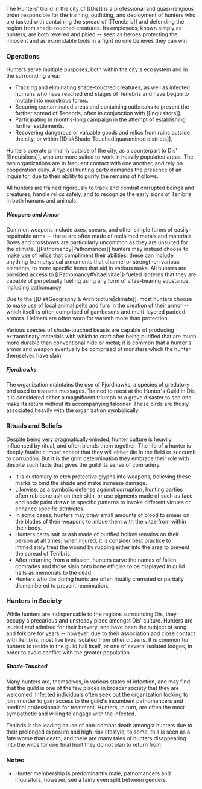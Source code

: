 The Hunters' Guild in the city of [[Dis]] is a professional and quasi-religious order responsible for the training, outfitting, and deployment of hunters who are tasked with containing the spread of [[Tenebris]] and defending the region from shade-touched creatures. Its employees, known simply as hunters, are both revered and pitied -- seen as heroes protecting the innocent and as expendable tools in a fight no one believes they can win.

### Operations
Hunters serve multiple purposes, both within the city's ecosystem and in the surrounding area:
- Tracking and eliminating shade-touched creatures, as well as infected humans who have reached end stages of Tenebris and have begun to mutate into monstrous forms.
- Securing contaminated areas and containing outbreaks to prevent the further spread of Tenebris, often in conjunction with [[Inquisitors]].
- Participating in months-long campaign in the attempt of establishing further settlements.
- Recovering dangerous or valuable goods and relics from ruins outside the city, or within [[Dis#Shade-Touched|quarantined districts]].

Hunters operate primarily outside of the city, as a counterpart to Dis' [[Inquisitors]], who are more suited to work in heavily populated areas. The two organizations are in frequent contact with one another, and rely on cooperation daily. A typical hunting party demands the presence of an Inquisitor, due to their ability to purify the remains of hollows.

All hunters are trained rigorously to track and combat corrupted beings and creatures, handle relics safely, and to recognize the early signs of Tenibris in both humans and animals.

##### Weapons and Armor
Common weapons include axes, spears, and other simple forms of easily-repairable arms -- these are often made of reclaimed metals and materials. Bows and crossbows are particularly uncommon as they are unsuited for the climate. [[Pathomancy|Pathomancer]] hunters may instead choose to make use of relics that compliment their abilities; these can include anything from physical armaments that channel or strengthen various elements, to more specific items that aid in various tasks. All hunters are provided access to [[Pathomancy#Vitae|vitae]]-fueled lanterns that they are capable of perpetually fueling using any form of vitae-bearing substance, including pathomancy.

Due to the [[Dis#Geography & Architecture|climate]], most hunters choose to make use of local animal pelts and furs in the creation of their armor -- which itself is often comprised of gambesons and multi-layered padded armors. Helmets are often worn for warmth more than protection.

Various species of shade-touched beasts are capable of producing extraordinary materials with which to craft after being purified that are much more durable than conventional hide or metal; it is common that a hunter's armor and weapon eventually be comprised of monsters which the hunter themselves have slain. 

##### Fjordhawks
The organization maintains the use of Fjordhawks, a species of predatory bird used to transmit messages. Trained to roost at the Hunter's Guild in Dis, it is considered either a magnificent triumph or a grave disaster to see one make its return without its accompanying falconer. These birds are thusly associated heavily with the organization symbolically.

### Rituals and Beliefs
Despite being very pragmatically-minded, hunter culture is heavily influenced by ritual, and often blends them together. The life of a hunter is deeply fatalistic; most accept that they will either die in the field or succumb to corruption. But it is the grim determination they embrace their role with despite such facts that gives the guild its sense of comradery.

- It is customary to etch protective glyphs into weapons, believing these marks to bind the shade and make increase damage. 
- Likewise, as a symbolic defense against corruption, hunting parties often rub bone ash on their skin, or use pigments made of such as face and body paint drawn in specific patterns to invoke different virtues or enhance specific attributes. 
- In some cases, hunters may draw small amounts of blood to smear on the blades of their weapons to imbue them with the vitae from within their body.
- Hunters carry salt or ash made of purified hollow remains on their person at all times; when injured, it is consider best practice to immediately treat the wound by rubbing either into the area to prevent the spread of Tenibris.
- After returning from a mission, hunters carve the names of fallen comrades  and those slain onto bone effigies to be displayed in guild halls as memorials to the dead.
- Hunters who die during hunts are often ritually cremated or partially dismembered to prevent reanimation.

### Hunters in Society
While hunters are indispensable to the regions surrounding Dis, they occupy a precarious and unsteady place amongst Dis' culture. Hunters are lauded and admired for their bravery, and have been the subject of song and folklore for years -- however, due to their association and close contact with Tenibris, most live lives isolated from other citizens. It is common for hunters to reside in the guild hall itself, or one of several isolated lodges, in order to avoid conflict with the greater population. 

##### Shade-Touched
Many hunters are, themselves, in various states of infection, and may find that the guild is one of the few places in broader society that they are welcomed. Infected individuals often seek out the organization looking to join in order to gain access to the guild's incumbent pathomancers and medical professionals for treatment. Hunters, in turn, are often the most sympathetic and willing to engage with the infected.

Tenibris is the leading cause of non-combat death amongst hunters due to their prolonged exposure and high-risk lifestyle; to some, this is seen as a fate worse than death, and there are many tales of hunters disappearing into the wilds for one final hunt they do not plan to return from.

### Notes
- Hunter membership is predominantly male; pathomancers and inquisitors, however, see a fairly even split between genders.